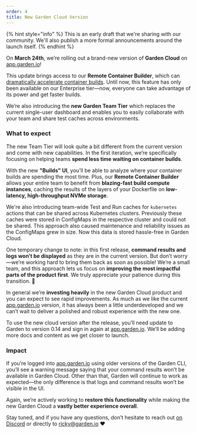 ```yaml
---
order: 4
title: New Garden Cloud Version
---
```


{% hint style="info" %}
This is an early draft that we're sharing with our community. We'll also publish a more formal announcements around the launch itself.
{% endhint %}

On **March 24th**, we’re rolling out a brand-new version of **Garden Cloud** on [app.garden.io](http://app.garden.io/)!

This update brings access to our **Remote Container Builder**, which can [dramatically accelerate container builds](https://garden.io/blog/oem-cloud-builder). Until now, this feature has only been available on our Enterprise tier—now, everyone can take advantage of its power and get faster builds.

We’re also introducing the **new Garden Team Tier** which replaces the current single-user dashboard and enables you to easily collaborate with your team and share test caches across environments.

### What to expect

The new Team Tier will look quite a bit different from the current version and come with new capabilities. In the first iteration, we’re specifically focusing on helping teams **spend less time waiting on container builds**.

With the new **"Builds" UI**, you’ll be able to analyze where your container builds are spending the most time. Plus, our **Remote Container Builder** allows your entire team to benefit from **blazing-fast build compute instances**, caching the results of the layers of your Dockerfile on **low-latency, high-throughput NVMe storage**.

We're also introducing team-wide Test and Run caches for `kubernetes` actions that can be shared across Kubernetes clusters. Previously these caches were stored in ConfigMaps in the respective cluster and could not be shared. This approach also caused maintenance and reliability issues as the ConfigMaps grew in size. Now this data is stored hassle-free in Garden Cloud.

One temporary change to note: in this first release, **command results and logs won’t be displayed** as they are in the current version. But don’t worry—we’re working hard to bring them back as soon as possible! We’re a small team, and this approach lets us focus on **improving the most impactful parts of the product first**. We truly appreciate your patience during this transition. 🙂

In general we’re **investing heavily** in the new Garden Cloud product and you can expect to see rapid improvements. As much as we like the current [app.garden.io](http://app.garden.io) version, it has always been a little underdeveloped and we can’t wait to deliver a polished and robust experience with the new one.

To use the new cloud version after the release, you’ll need update to Garden to version 0.14 and sign in again at [app.garden.io](http://app.garden.io). We’ll be adding more docs and content as we get closer to launch.

### Impact

If you’re logged into [app.garden.io](http://app.garden.io) using older versions of the Garden CLI, you’ll see a warning message saying that your command results won’t be available in Garden Cloud. Other than that, Garden will continue to work as expected—the only difference is that logs and command results won’t be visible in the UI.

Again, we’re actively working to **restore this functionality** while making the new Garden Cloud a **vastly better experience overall**.

Stay tuned, and if you have any questions, don’t hesitate to reach out [on Discord](https://discord.com/invite/FrmhuUjFs6) or directly to [ricky@garden.io](mailto:ricky@garden.io) ❤️
